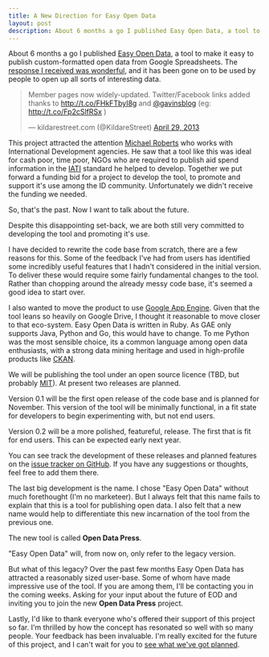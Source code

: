 ```yaml
---
title: A New Direction for Easy Open Data
layout: post
description: About 6 months a go I published Easy Open Data, a tool to make it easy to publish custom-formatted open data from Google Spreadsheets. The response I received was wonderful, and it has been gone on to be used by people to open up all sorts of interesting data. Here's what's happening next.
---
```

About 6 months a go I published [Easy Open Data][1], a tool to make it easy to publish custom-formatted open data from Google Spreadsheets. The [response I received was wonderful][2], and it has been gone on to be used by people to open up all sorts of interesting data.

<blockquote class="twitter-tweet"><p>Member pages now widely-updated. Twitter/Facebook links added thanks to <a href="http://t.co/FHkFTbyI8g">http://t.co/FHkFTbyI8g</a> and <a href="https://twitter.com/gavinsblog">@gavinsblog</a> (eg: <a href="http://t.co/Fp2cSlfRSx">http://t.co/Fp2cSlfRSx</a> )</p>&mdash; kildarestreet.com (@KildareStreet) <a href="https://twitter.com/KildareStreet/statuses/328910661696487425">April 29, 2013</a></blockquote>
<script async src="//platform.twitter.com/widgets.js" charset="utf-8"></script>

This project attracted the attention [Michael Roberts][8] who works with International Development agencies. He saw that a tool like this was ideal for cash poor, time poor, NGOs who are required to publish aid spend information in the [IATI][3] standard he helped to develop. Together we put forward a funding bid for a project to develop the tool, to promote and support it's use among the ID community. Unfortunately we didn't receive the funding we needed. 

So, that's the past. Now I want to talk about the future.

Despite this disappointing set-back, we are both still very committed to developing the tool and promoting it's use.

I have decided to rewrite the code base from scratch, there are a few reasons for this. Some of the feedback I've had from users has identified some incredibly useful features that I hadn't considered in the initial version. To deliver these would require some fairly fundamental changes to the tool. Rather than chopping around the already messy code base, it's seemed a good idea to start over. 

I also wanted to move the product to use [Google App Engine][6]. Given that the tool leans so heavily on Google Drive, I thought it reasonable to move closer to that eco-system. Easy Open Data is written in Ruby. As GAE only supports Java, Python and Go, this would have to change. To me Python was the most sensible choice, its a common language among open data enthusiasts, with a strong data mining heritage and used in high-profile products like [CKAN][6].

We will be publishing the tool under an open source licence (TBD, but probably [MIT][4]). At present two releases are planned.

Version 0.1 will be the first open release of the code base and is planned for November. This version of the tool will be minimally functional, in a fit state for developers to begin experimenting with, but not end users.

Version 0.2 will be a more polished, featureful, release. The first that is fit for end users. This can be expected early next year.

You can see track the development of these releases and planned features on the [issue tracker on GitHub][7]. If you have any suggestions or thoughts, feel free to add them there.

The last big development is the name. I chose "Easy Open Data" without much forethought (I'm no marketeer). But I always felt that this name fails to explain that this is a tool for publishing open data. I also felt that a new name would help to differentiate this new incarnation of the tool from the previous one.

The new tool is called **Open Data Press**. 

"Easy Open Data" will, from now on, only refer to the legacy version.

But what of this legacy? Over the past few months Easy Open Data has attracted a reasonably sized user-base. Some of whom have made impressive use of the tool. If you are among them, I'll be contacting you in the coming weeks. Asking for your input about the future of EOD and inviting you to join the new **Open Data Press** project.

Lastly, I'd like to thank everyone who's offered their support of this project so far. I'm thrilled by how the concept has resonated so well with so many people. Your feedback has been invaluable. I'm really excited for the future of this project, and I can't wait for you to [see what we've got planned][7].


[1]: http://app.easyopendata.com
[2]: /2013/03/11/thank-you-wonderful-product-launch.html
[3]: http://www.aidtransparency.net/
[4]: http://opensource.org/licenses/MIT
[5]: https://developers.google.com/appengine/
[6]: http://ckan.org
[7]: https://github.com/opendatapress/open_data_press/issues
[8]: http://www.groupsia.org/about/
